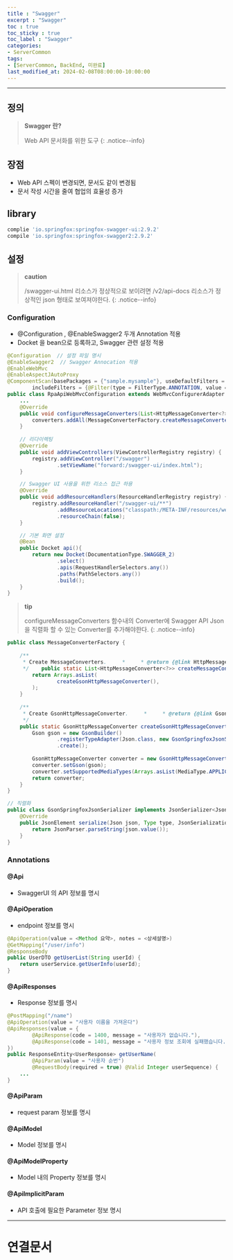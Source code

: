 ```yaml
---
title : "Swagger"
excerpt : "Swagger"
toc : true
toc_sticky : true
toc_label : "Swagger"
categories:
- ServerCommon
tags:
- [ServerCommon, BackEnd, 미완료]
last_modified_at: 2024-02-08T08:00:00-10:00:00
---
```

  
---
  
## 정의
> **Swagger 란?**  
>
> Web API 문서화를 위한 도구 
{: .notice--info}  
  
## 장점
- Web API 스펙이 변경되면, 문서도 같이 변경됨
- 문서 작성 시간을 줄여 협업의 효율성 증가
  
## library
  
```ruby
complie 'io.springfox:springfox-swagger-ui:2.9.2' 
compile 'io.springfox:springfox-swagger2:2.9.2'
```
  
## 설정

> **caution**
>
> /swagger-ui.html 리소스가 정상적으로 보이려면 /v2/api-docs 리소스가 정상적인 json 형태로 보여져야한다. 
{: .notice--info}  
  
### Configuration
- @Configuration , @EnableSwagger2 두개 Annotation 적용
- Docket 을 bean으로 등록하고, Swagger 관련 설정 적용
  
``` java
@Configuration  // 설정 파일 명시
@EnableSwagger2  // Swagger Annocation 적용
@EnableWebMvc  
@EnableAspectJAutoProxy  
@ComponentScan(basePackages = {"sample.mysample"}, useDefaultFilters = false,  
        includeFilters = {@Filter(type = FilterType.ANNOTATION, value = {Controller.class, RestController.class})})  
public class RpaApiWebMvcConfiguration extends WebMvcConfigurerAdapter {  
	...  
	@Override  
	public void configureMessageConverters(List<HttpMessageConverter<?>> converters) {  
		converters.addAll(MessageConverterFactory.createMessageConverters());  
	}
  
	// 리다이렉팅
    @Override  
    public void addViewControllers(ViewControllerRegistry registry) {  
        registry.addViewController("/swagger")  
                .setViewName("forward:/swagger-ui/index.html");  
    }  

	// Swagger UI 사용을 위한 리소스 접근 하용
    @Override  
    public void addResourceHandlers(ResourceHandlerRegistry registry) {  
        registry.addResourceHandler("/swagger-ui/**")  
                .addResourceLocations("classpath:/META-INF/resources/webjars/springfox-swagger-ui/")  
                .resourceChain(false);  
    }  

	// 기본 화면 설정
    @Bean  
    public Docket api(){  
        return new Docket(DocumentationType.SWAGGER_2)  
                .select()  
                .apis(RequestHandlerSelectors.any())  
                .paths(PathSelectors.any())  
                .build();  
    }  
}
```

> **tip**
>
> configureMessageConverters 함수내의 Converter에 Swagger API Json을 직렬화 할 수 있는 Converter를 추가해야한다. 
{: .notice--info}  
  
```java
public class MessageConverterFactory {  
  
    /**  
     * Create MessageConverters.     *     * @return {@link HttpMessageConverter} arrays  
     */    public static List<HttpMessageConverter<?>> createMessageConverters() {  
        return Arrays.asList(  
                createGsonHttpMessageConverter(),  
        );  
    }  
  
    /**  
     * Create GsonHttpMessageConverter.     *     * @return {@link GsonHttpMessageConverter}  
     */  
    public static GsonHttpMessageConverter createGsonHttpMessageConverter() { 
        Gson gson = new GsonBuilder()  
                .registerTypeAdapter(Json.class, new GsonSpringfoxJsonSerializer())  
                .create();  
  
        GsonHttpMessageConverter converter = new GsonHttpMessageConverter();  
        converter.setGson(gson);  
        converter.setSupportedMediaTypes(Arrays.asList(MediaType.APPLICATION_JSON_UTF8, MediaType.APPLICATION_JSON));  
        return converter;  
    }  
}

// 직렬화
public class GsonSpringfoxJsonSerializer implements JsonSerializer<Json> {  
    @Override  
    public JsonElement serialize(Json json, Type type, JsonSerializationContext context) {  
        return JsonParser.parseString(json.value());  
    }  
}
```
  
### Annotations
  
#### @Api
- SwaggerUI 의 API 정보를 명시
  
#### @ApiOperation
- endpoint 정보를 명시
  
```java
@ApiOperation(value = <Method 요약>, notes = <상세설명>)
@GetMapping("/user/info")
@ResponseBody
public UserDTO getUserList(String userId) {
	return userService.getUserInfo(userId);
}
```
  
#### @ApiResponses
- Response 정보를 명시
  
```java
@PostMapping("/name")  
@ApiOperation(value = "사용자 이름을 가져온다")  
@ApiResponses(value = {  
        @ApiResponse(code = 1400, message = "사용자가 없습니다."),
        @ApiResponse(code = 1401, message = "사용자 정보 조회에 실패했습니다.")    
})  
public ResponseEntity<UserResponse> getUserName(  
        @ApiParam(value = "사용자 순번")  
        @RequestBody(required = true) @Valid Integer userSequence) {  
    ...
}
```
  
#### @ApiParam
- request param 정보를 명시
  
#### @ApiModel
- Model 정보를 명시
  
#### @ApiModelProperty
- Model 내의 Property 정보를 명시
  
#### @ApilmplicitParam
- API 호출에 필요한 Parameter 정보 명시

---
  
# 연결문서
